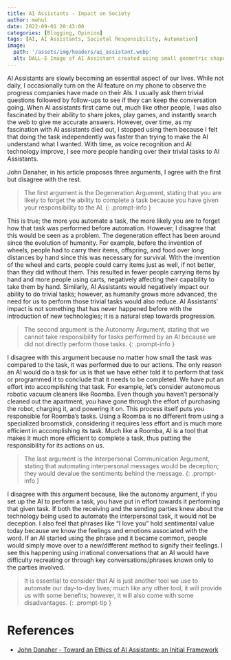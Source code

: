 ```yaml
---
title: AI Assistants - Impact on Society
author: mehul
date: 2022-09-01 20:43:00
categories: [Blogging, Opinion]
tags: [AI, AI Assistants, Societal Responsibility, Automation]
image:
  path: '/assets/img/headers/ai_assistant.webp'
  alt: DALL-E Image of AI Assistant created using small geometric shapes in a monochrome design on a black background.
---
```


AI Assistants are slowly becoming an essential aspect of our lives. While not daily, I occasionally turn on the AI feature on my phone to observe the progress companies have made on their AIs. I usually ask them trivial questions followed by follow-ups to see if they can keep the conversation going. When AI assistants first came out, much like other people, I was also fascinated by their ability to share jokes, play games, and instantly search the web to give me accurate answers. However, over time, as my fascination with AI assistants died out, I stopped using them because I felt that doing the task independently was faster than trying to make the AI understand what I wanted. With time, as voice recognition and AI technology improve, I see more people handing over their trivial tasks to AI Assistants.

John Danaher, in his article proposes three arguments, I agree with the first but disagree with the rest.

> The first argument is the Degeneration Argument, stating that you are likely to forget the ability to complete a task because you have given your responsibility to the AI.
{: .prompt-info }

This is true; the more you automate a task, the more likely you are to forget how that task was performed before automation. However, I disagree that this would be seen as a problem. The degeneration effect has been around since the evolution of humanity. For example, before the invention of wheels, people had to carry their items, offspring, and food over long distances by hand since this was necessary for survival. With the invention of the wheel and carts, people could carry items just as well, if not better, than they did without them. This resulted in fewer people carrying items by hand and more people using carts, negatively affecting their capability to take them by hand. Similarly, AI Assistants would negatively impact our ability to do trivial tasks; however, as humanity grows more advanced, the need for us to perform those trivial tasks would also reduce. AI Assistants’ impact is not something that has never happened before with the introduction of new technologies; it is a natural step towards progression.

> The second argument is the Autonomy Argument, stating that we cannot take responsibility for tasks performed by an AI because we did not directly perform those tasks.
{: .prompt-info }

I disagree with this argument because no matter how small the task was compared to the task, it was performed due to our actions. The only reason an AI would do a task for us is that we have either told it to perform that task or programmed it to conclude that it needs to be completed. We have put an effort into accomplishing that task. For example, let’s consider autonomous robotic vacuum cleaners like Roomba. Even though you haven’t personally cleaned out the apartment, you have gone through the effort of purchasing the robot, charging it, and powering it on. This process itself puts you responsible for Roomba’s tasks. Using a Roomba is no different from using a specialized broomstick, considering it requires less effort and is much more efficient in accomplishing its task. Much like a Roomba, AI is a tool that makes it much more efficient to complete a task, thus putting the responsibility for its actions on us.

> The last argument is the Interpersonal Communication Argument, stating that automating interpersonal messages would be deception; they would devalue the sentiments behind the message.
{: .prompt-info }

I disagree with this argument because, like the autonomy argument, if you set up the AI to perform a task, you have put in effort towards it performing that given task. If both the receiving and the sending parties knew about the technology being used to automate the interpersonal task, it would not be deception. I also feel that phrases like “I love you” hold sentimental value today because we know the feelings and emotions associated with the word. If an AI started using the phrase and it became common, people would simply move over to a new/different method to signify their feelings. I see this happening using irrational conversations that an AI would have difficulty recreating or through key conversations/phrases known only to the parties involved.

> It is essential to consider that AI is just another tool we use to automate our day-to-day lives; much like any other tool, it will provide us with some benefits; however, it will also come with some disadvantages.
{: .prompt-tip }

# References

- [John Danaher - Toward an Ethics of AI Assistants: an Initial Framework](https://link.springer.com/article/10.1007/s13347-018-0317-3)
